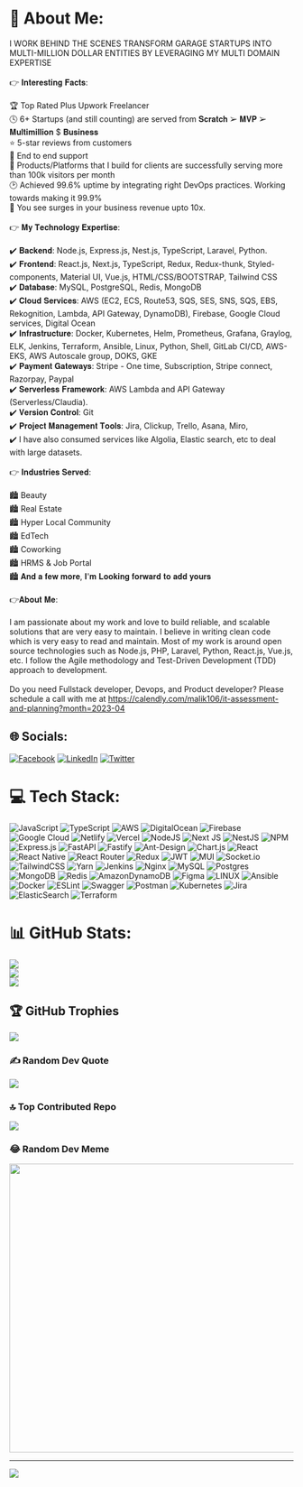 # 💫 About Me:
I WORK BEHIND THE SCENES TRANSFORM GARAGE STARTUPS INTO MULTI-MILLION DOLLAR ENTITIES BY LEVERAGING MY MULTI DOMAIN EXPERTISE<br><br>👉 𝐈𝐧𝐭𝐞𝐫𝐞𝐬𝐭𝐢𝐧𝐠 𝐅𝐚𝐜𝐭𝐬:<br><br>🏆 Top Rated Plus Upwork Freelancer<br>🕓 6+ Startups (and still counting) are served from 𝐒𝐜𝐫𝐚𝐭𝐜𝐡 ➢ 𝐌𝐕𝐏 ➢ 𝐌𝐮𝐥𝐭𝐢𝐦𝐢𝐥𝐥𝐢𝐨𝐧 $ 𝐁𝐮𝐬𝐢𝐧𝐞𝐬𝐬<br>⭐ 5-star reviews from customers<br>🎯 End to end support<br>💪 Products/Platforms that I build for clients are successfully serving more than 100k visitors per month<br>🕑 Achieved 99.6% uptime by integrating right DevOps practices. Working towards making it 99.9%<br>🚀 You see surges in your business revenue upto 10x.<br><br>👉 𝐌𝐲 𝐓𝐞𝐜𝐡𝐧𝐨𝐥𝐨𝐠𝐲 𝐄𝐱𝐩𝐞𝐫𝐭𝐢𝐬𝐞:<br><br>✔️ 𝐁𝐚𝐜𝐤𝐞𝐧𝐝: Node.js, Express.js, Nest.js, TypeScript, Laravel, Python.<br>✔️ 𝐅𝐫𝐨𝐧𝐭𝐞𝐧𝐝: React.js, Next.js, TypeScript, Redux, Redux-thunk, Styled-components, Material UI, Vue.js, HTML/CSS/BOOTSTRAP, Tailwind CSS<br>✔️ 𝐃𝐚𝐭𝐚𝐛𝐚𝐬𝐞: MySQL, PostgreSQL, Redis, MongoDB<br>✔️ 𝐂𝐥𝐨𝐮𝐝 𝐒𝐞𝐫𝐯𝐢𝐜𝐞𝐬: AWS (EC2, ECS, Route53, SQS, SES, SNS, SQS, EBS, Rekognition, Lambda, API Gateway, DynamoDB), Firebase, Google Cloud services, Digital Ocean<br>✔️ 𝐈𝐧𝐟𝐫𝐚𝐬𝐭𝐫𝐮𝐜𝐭𝐮𝐫𝐞: Docker, Kubernetes, Helm, Prometheus, Grafana, Graylog, ELK, Jenkins, Terraform, Ansible, Linux, Python, Shell, GitLab CI/CD, AWS-EKS, AWS Autoscale group, DOKS, GKE<br>✔️ 𝐏𝐚𝐲𝐦𝐞𝐧𝐭 𝐆𝐚𝐭𝐞𝐰𝐚𝐲𝐬: Stripe - One time, Subscription, Stripe connect, Razorpay, Paypal<br>✔️ 𝐒𝐞𝐫𝐯𝐞𝐫𝐥𝐞𝐬𝐬 𝐅𝐫𝐚𝐦𝐞𝐰𝐨𝐫𝐤: AWS Lambda and API Gateway (Serverless/Claudia).<br>✔️ 𝐕𝐞𝐫𝐬𝐢𝐨𝐧 𝐂𝐨𝐧𝐭𝐫𝐨𝐥: Git<br>✔️ 𝐏𝐫𝐨𝐣𝐞𝐜𝐭 𝐌𝐚𝐧𝐚𝐠𝐞𝐦𝐞𝐧𝐭 𝐓𝐨𝐨𝐥𝐬: Jira, Clickup, Trello, Asana, Miro,<br>✔️ I have also consumed services like Algolia, Elastic search, etc to deal with large datasets.<br><br>👉 𝐈𝐧𝐝𝐮𝐬𝐭𝐫𝐢𝐞𝐬 𝐒𝐞𝐫𝐯𝐞𝐝:<br><br>🏙 Beauty<br>🏙 Real Estate<br>🏙 Hyper Local Community<br>🏙 EdTech<br>🏙 Coworking<br>🏙 HRMS & Job Portal<br>🏙 𝐀𝐧𝐝 𝐚 𝐟𝐞𝐰 𝐦𝐨𝐫𝐞, 𝐈'𝐦 𝐋𝐨𝐨𝐤𝐢𝐧𝐠 𝐟𝐨𝐫𝐰𝐚𝐫𝐝 𝐭𝐨 𝐚𝐝𝐝 𝐲𝐨𝐮𝐫𝐬<br><br>👉𝐀𝐛𝐨𝐮𝐭 𝐌𝐞:<br><br>I am passionate about my work and love to build reliable, and scalable solutions that are very easy to maintain. I believe in writing clean code which is very easy to read and maintain. Most of my work is around open source technologies such as Node.js, PHP, Laravel, Python, React.js, Vue.js, etc. I follow the Agile methodology and Test-Driven Development (TDD) approach to development.<br><br>Do you need Fullstack developer, Devops, and Product developer? Please schedule a call with me at https://calendly.com/malik106/it-assessment-and-planning?month=2023-04


## 🌐 Socials:
[![Facebook](https://img.shields.io/badge/Facebook-%231877F2.svg?logo=Facebook&logoColor=white)](https://facebook.com/https://www.facebook.com/malik.lakhani.96) [![LinkedIn](https://img.shields.io/badge/LinkedIn-%230077B5.svg?logo=linkedin&logoColor=white)](https://linkedin.com/in/https://www.linkedin.com/in/malik-software-engineer/) [![Twitter](https://img.shields.io/badge/Twitter-%231DA1F2.svg?logo=Twitter&logoColor=white)](https://twitter.com/https://twitter.com/malik_lakhani67) 

# 💻 Tech Stack:
![JavaScript](https://img.shields.io/badge/javascript-%23323330.svg?style=for-the-badge&logo=javascript&logoColor=%23F7DF1E) ![TypeScript](https://img.shields.io/badge/typescript-%23007ACC.svg?style=for-the-badge&logo=typescript&logoColor=white) ![AWS](https://img.shields.io/badge/AWS-%23FF9900.svg?style=for-the-badge&logo=amazon-aws&logoColor=white) ![DigitalOcean](https://img.shields.io/badge/DigitalOcean-%230167ff.svg?style=for-the-badge&logo=digitalOcean&logoColor=white) ![Firebase](https://img.shields.io/badge/firebase-%23039BE5.svg?style=for-the-badge&logo=firebase) ![Google Cloud](https://img.shields.io/badge/Google%20Cloud-%234285F4.svg?style=for-the-badge&logo=google-cloud&logoColor=white) ![Netlify](https://img.shields.io/badge/netlify-%23000000.svg?style=for-the-badge&logo=netlify&logoColor=#00C7B7) ![Vercel](https://img.shields.io/badge/vercel-%23000000.svg?style=for-the-badge&logo=vercel&logoColor=white) ![NodeJS](https://img.shields.io/badge/node.js-6DA55F?style=for-the-badge&logo=node.js&logoColor=white) ![Next JS](https://img.shields.io/badge/Next-black?style=for-the-badge&logo=next.js&logoColor=white) ![NestJS](https://img.shields.io/badge/nestjs-%23E0234E.svg?style=for-the-badge&logo=nestjs&logoColor=white) ![NPM](https://img.shields.io/badge/NPM-%23000000.svg?style=for-the-badge&logo=npm&logoColor=white) ![Express.js](https://img.shields.io/badge/express.js-%23404d59.svg?style=for-the-badge&logo=express&logoColor=%2361DAFB) ![FastAPI](https://img.shields.io/badge/FastAPI-005571?style=for-the-badge&logo=fastapi) ![Fastify](https://img.shields.io/badge/fastify-%23000000.svg?style=for-the-badge&logo=fastify&logoColor=white) ![Ant-Design](https://img.shields.io/badge/-AntDesign-%230170FE?style=for-the-badge&logo=ant-design&logoColor=white) ![Chart.js](https://img.shields.io/badge/chart.js-F5788D.svg?style=for-the-badge&logo=chart.js&logoColor=white) ![React](https://img.shields.io/badge/react-%2320232a.svg?style=for-the-badge&logo=react&logoColor=%2361DAFB) ![React Native](https://img.shields.io/badge/react_native-%2320232a.svg?style=for-the-badge&logo=react&logoColor=%2361DAFB) ![React Router](https://img.shields.io/badge/React_Router-CA4245?style=for-the-badge&logo=react-router&logoColor=white) ![Redux](https://img.shields.io/badge/redux-%23593d88.svg?style=for-the-badge&logo=redux&logoColor=white) ![JWT](https://img.shields.io/badge/JWT-black?style=for-the-badge&logo=JSON%20web%20tokens) ![MUI](https://img.shields.io/badge/MUI-%230081CB.svg?style=for-the-badge&logo=material-ui&logoColor=white) ![Socket.io](https://img.shields.io/badge/Socket.io-black?style=for-the-badge&logo=socket.io&badgeColor=010101) ![TailwindCSS](https://img.shields.io/badge/tailwindcss-%2338B2AC.svg?style=for-the-badge&logo=tailwind-css&logoColor=white) ![Yarn](https://img.shields.io/badge/yarn-%232C8EBB.svg?style=for-the-badge&logo=yarn&logoColor=white) ![Jenkins](https://img.shields.io/badge/jenkins-%232C5263.svg?style=for-the-badge&logo=jenkins&logoColor=white) ![Nginx](https://img.shields.io/badge/nginx-%23009639.svg?style=for-the-badge&logo=nginx&logoColor=white) ![MySQL](https://img.shields.io/badge/mysql-%2300f.svg?style=for-the-badge&logo=mysql&logoColor=white) ![Postgres](https://img.shields.io/badge/postgres-%23316192.svg?style=for-the-badge&logo=postgresql&logoColor=white) ![MongoDB](https://img.shields.io/badge/MongoDB-%234ea94b.svg?style=for-the-badge&logo=mongodb&logoColor=white) ![Redis](https://img.shields.io/badge/redis-%23DD0031.svg?style=for-the-badge&logo=redis&logoColor=white) ![AmazonDynamoDB](https://img.shields.io/badge/Amazon%20DynamoDB-4053D6?style=for-the-badge&logo=Amazon%20DynamoDB&logoColor=white) 	![Figma](https://img.shields.io/badge/figma-%23F24E1E.svg?style=for-the-badge&logo=figma&logoColor=white) ![LINUX](https://img.shields.io/badge/Linux-FCC624?style=for-the-badge&logo=linux&logoColor=black) ![Ansible](https://img.shields.io/badge/ansible-%231A1918.svg?style=for-the-badge&logo=ansible&logoColor=white) ![Docker](https://img.shields.io/badge/docker-%230db7ed.svg?style=for-the-badge&logo=docker&logoColor=white) ![ESLint](https://img.shields.io/badge/ESLint-4B3263?style=for-the-badge&logo=eslint&logoColor=white) ![Swagger](https://img.shields.io/badge/-Swagger-%23Clojure?style=for-the-badge&logo=swagger&logoColor=white) ![Postman](https://img.shields.io/badge/Postman-FF6C37?style=for-the-badge&logo=postman&logoColor=white) ![Kubernetes](https://img.shields.io/badge/kubernetes-%23326ce5.svg?style=for-the-badge&logo=kubernetes&logoColor=white) ![Jira](https://img.shields.io/badge/jira-%230A0FFF.svg?style=for-the-badge&logo=jira&logoColor=white) ![ElasticSearch](https://img.shields.io/badge/-ElasticSearch-005571?style=for-the-badge&logo=elasticsearch) ![Terraform](https://img.shields.io/badge/terraform-%235835CC.svg?style=for-the-badge&logo=terraform&logoColor=white)
# 📊 GitHub Stats:
![](https://github-readme-stats.vercel.app/api?username=malik106&theme=dark&hide_border=true&include_all_commits=true&count_private=true)<br/>
![](https://github-readme-streak-stats.herokuapp.com/?user=malik106&theme=dark&hide_border=true)<br/>
![](https://github-readme-stats.vercel.app/api/top-langs/?username=malik106&theme=dark&hide_border=true&include_all_commits=true&count_private=true&layout=compact)

## 🏆 GitHub Trophies
![](https://github-profile-trophy.vercel.app/?username=malik106&theme=radical&no-frame=false&no-bg=true&margin-w=4)

### ✍️ Random Dev Quote
![](https://quotes-github-readme.vercel.app/api?type=horizontal&theme=radical)

### 🔝 Top Contributed Repo
![](https://github-contributor-stats.vercel.app/api?username=malik106&limit=5&theme=dark&combine_all_yearly_contributions=true)

### 😂 Random Dev Meme
<img src="https://rm.up.railway.app/" width="512px"/>

---
[![](https://visitcount.itsvg.in/api?id=malik106&icon=0&color=0)](https://visitcount.itsvg.in)

<!-- Proudly created with GPRM ( https://gprm.itsvg.in ) -->
